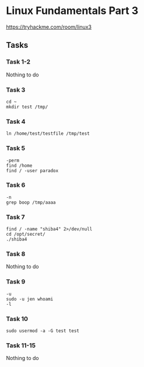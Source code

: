 # Linux Fundamentals Part 3

https://tryhackme.com/room/linux3

## Tasks

### Task 1-2
Nothing to do

### Task 3
`cd ~`\
`mkdir test /tmp/`

### Task 4
`ln /home/test/testfile /tmp/test`

### Task 5
`-perm`\
`find /home`\
`find / -user paradox`

### Task 6
`-n`\
`grep boop /tmp/aaaa`

### Task 7
```
find / -name "shiba4" 2>/dev/null
cd /opt/secret/
./shiba4
```

### Task 8
Nothing to do

### Task 9
`-u`\
`sudo -u jen whoami`\
`-l`

### Task 10
`sudo usermod -a -G test test`

### Task 11-15
Nothing to do
